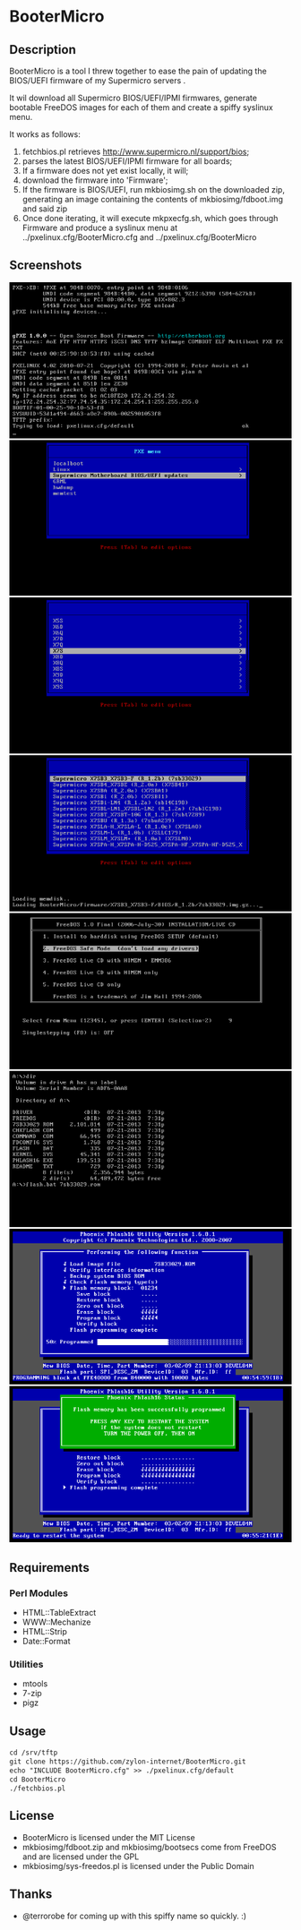 # BooterMicro

## Description

BooterMicro is a tool I threw together to ease the pain of updating the BIOS/UEFI firmware of my Supermicro servers
.

It wil download all Supermicro BIOS/UEFI/IPMI firmwares, generate bootable FreeDOS images for each of them and create a spiffy syslinux menu.

It works as follows:

1. fetchbios.pl retrieves http://www.supermicro.nl/support/bios;
2. parses the latest BIOS/UEFI/IPMI firmware for all boards;
3. If a firmware does not yet exist locally, it will;
4. download the firmware into 'Firmware';
5. If the firmware is BIOS/UEFI, run mkbiosimg.sh on the downloaded zip,
   generating an image containing the contents of mkbiosimg/fdboot.img and said zip
6. Once done iterating, it will execute mkpxecfg.sh, which goes through Firmware and produce a syslinux menu at ../pxelinux.cfg/BooterMicro.cfg and ../pxelinux.cfg/BooterMicro

## Screenshots

![Screenshot 1](/img/bootermicro1.png)
![Screenshot 2](/img/bootermicro2.png)
![Screenshot 3](/img/bootermicro3.png)
![Screenshot 4](/img/bootermicro4.png)
![Screenshot 5](/img/bootermicro5.png)
![Screenshot 6](/img/bootermicro6.png)
![Screenshot 7](/img/bootermicro7.png)
![Screenshot 8](/img/bootermicro8.png)

## Requirements

### Perl Modules

- HTML::TableExtract
- WWW::Mechanize
- HTML::Strip
- Date::Format

### Utilities

- mtools
- 7-zip
- pigz

## Usage

```
cd /srv/tftp
git clone https://github.com/zylon-internet/BooterMicro.git
echo "INCLUDE BooterMicro.cfg" >> ./pxelinux.cfg/default
cd BooterMicro
./fetchbios.pl
```

## License

- BooterMicro is licensed under the MIT License
- mkbiosimg/fdboot.zip and mkbiosimg/bootsecs come from FreeDOS and are licensed under the GPL
- mkbiosimg/sys-freedos.pl is licensed under the Public Domain
 
## Thanks

- @terrorobe for coming up with this spiffy name so quickly. :)
